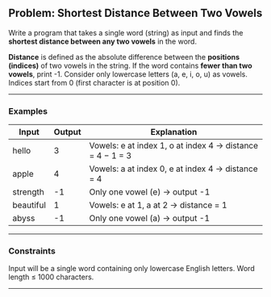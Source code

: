 ## **Problem: Shortest Distance Between Two Vowels**

Write a program that takes a single word (string) as input and finds the **shortest distance between any two vowels** in the word.

**Distance** is defined as the absolute difference between the **positions (indices)** of two vowels in the string.
If the word contains **fewer than two vowels**, print -1.
Consider only lowercase letters (a, e, i, o, u) as vowels.
Indices start from 0 (first character is at position 0).

---

### **Examples**

| Input     | Output | Explanation                                               |
| --------- | ------ | --------------------------------------------------------- |
| hello     | 3      | Vowels: e at index 1, o at index 4 → distance = 4 − 1 = 3 |
| apple     | 4      | Vowels: a at index 0, e at index 4 → distance = 4         |
| strength  | -1     | Only one vowel (e) → output -1                          |
| beautiful | 1      | Vowels: e at 1, a at 2 → distance = 1                     |
| abyss     | -1     | Only one vowel (a) → output -1                          |

---

### **Constraints**

Input will be a single word containing only lowercase English letters.
Word length ≤ 1000 characters.

---


